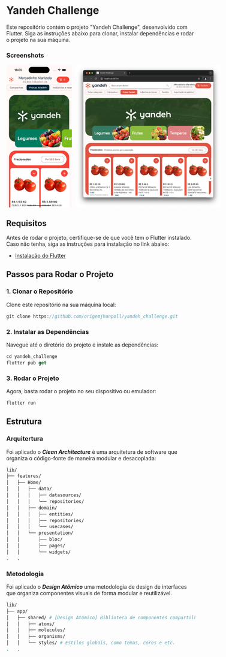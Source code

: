 # Yandeh Challenge

Este repositório contém o projeto "Yandeh Challenge", desenvolvido com Flutter. Siga as instruções abaixo para clonar, instalar dependências e rodar o projeto na sua máquina.

### Screenshots

<div style="display: flex; gap: 10px;">
  <img src="assets/image/screen2.png" height="380" />
  <img src="assets/image/screen1.png" height="380"/>
</div>

## Requisitos

Antes de rodar o projeto, certifique-se de que você tem o Flutter instalado. Caso não tenha, siga as instruções para instalação no link abaixo:

- [Instalação do Flutter](https://flutter.dev/docs/get-started/install)

## Passos para Rodar o Projeto

### 1. Clonar o Repositório

Clone este repositório na sua máquina local:

```dart
git clone https://github.com/origemjhanpoll/yandeh_challenge.git
```

### 2. Instalar as Dependências

Navegue até o diretório do projeto e instale as dependências:

```dart
cd yandeh_challenge
flutter pub get
```

### 3. Rodar o Projeto

Agora, basta rodar o projeto no seu dispositivo ou emulador:

```dart
flutter run
```

## Estrutura

### Arquitertura

Foi aplicado o **_Clean Architecture_** é uma arquitetura de software que organiza o código-fonte de maneira modular e desacoplada:

```bash
lib/
├── features/
│   ├── Home/
│   │   ├── data/
│   │   │   ├── datasources/
│   │   │   └── repositories/
│   │   ├── domain/
│   │   │   ├── entities/
│   │   │   ├── repositories/
│   │   │   └── usecases/
│   │   └── presentation/
│   │       ├── bloc/
│   │       ├── pages/
│   │       └── widgets/
.   .
```

### Metodologia

Foi aplicado o **_Design Atômico_** uma metodologia de design de interfaces que organiza componentes visuais de forma modular e reutilizável.

```bash
lib/
├── app/
│   ├── shared/ # [Design Atômico] Biblioteca de componentes compartilhados
│   │   ├── atoms/
│   │   ├── molecules/
│   │   ├── organisms/
│   │   └── styles/ # Estilos globais, como temas, cores e etc.
.   .
```
